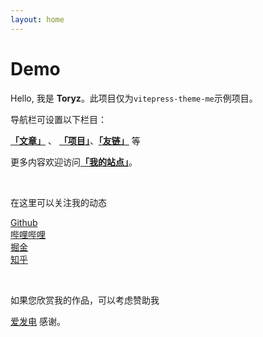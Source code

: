 ```yaml
---
layout: home
---
```


<script setup lang="ts">
import Icon from '.vitepress/theme/components/Icon.vue'
</script>

# Demo

Hello, 我是 **Toryz**。此项目仅为`vitepress-theme-me`示例项目。

导航栏可设置以下栏目：

[**「文章」**](/posts) 、 [**「项目」**](/projects)、[**「友链」**](/projects) 等


更多内容欢迎访问[**「我的站点」**](https://toryz-me.netlify.app/)。

&nbsp;

在这里可以关注我的动态

<p>
  <a href="https://github.com/zhou-tao"><ClientOnly><div i-ri-github-fill /></ClientOnly> Github</a>&nbsp;&nbsp;
  <a href="https://space.bilibili.com/363188441"><ClientOnly><div i-ri-bilibili-fill /></ClientOnly> 哔哩哔哩</a>&nbsp;&nbsp;
  <a href="https://juejin.cn/user/3532106417578552"><ClientOnly><div i-simple-icons-juejin /></ClientOnly> 掘金</a>&nbsp;&nbsp;
  <a href="https://www.zhihu.com/people/guo-fu-di-yi-gua-pi"><ClientOnly><div i-simple-icons-zhihu /></ClientOnly> 知乎</a>
</p>
&nbsp;

如果您欣赏我的作品，可以考虑赞助我 <a href="https://afdian.net/a/toryz/plan"><ClientOnly><div i-carbon-lightning /></ClientOnly>爱发电</a> 感谢。